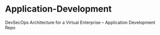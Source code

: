 # Application-Development
DevSecOps Architecture for a Virtual Enterprise – Application Development Repo
